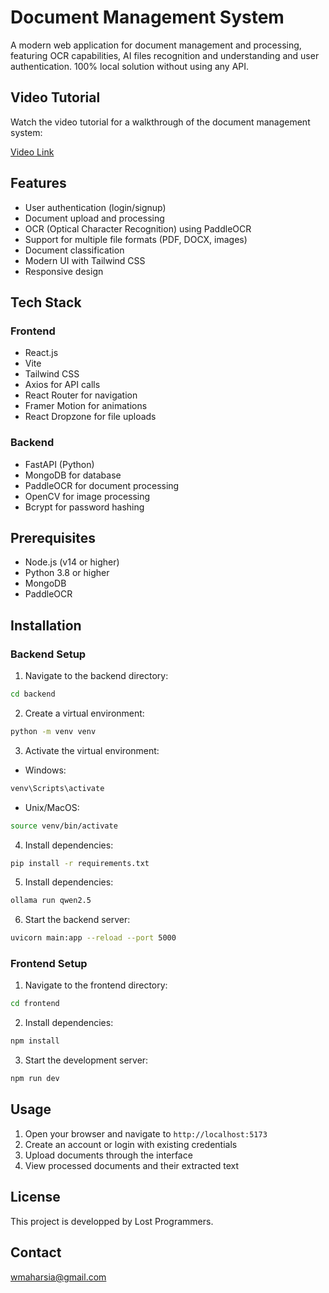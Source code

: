 # Document Management System

A modern web application for document management and processing, featuring OCR capabilities, AI files recognition and understanding and user authentication.
100% local solution without using any API.
## Video Tutorial

Watch the video tutorial for a walkthrough of the document management system:

[Video Link](https://drive.google.com/file/d/1i5CGDpYGJoOnQkzthLql0PyqfiKZUsby/view?usp=drive_link)
## Features

- User authentication (login/signup)
- Document upload and processing
- OCR (Optical Character Recognition) using PaddleOCR
- Support for multiple file formats (PDF, DOCX, images)
- Document classification
- Modern UI with Tailwind CSS
- Responsive design

## Tech Stack

### Frontend
- React.js
- Vite
- Tailwind CSS
- Axios for API calls
- React Router for navigation
- Framer Motion for animations
- React Dropzone for file uploads

### Backend
- FastAPI (Python)
- MongoDB for database
- PaddleOCR for document processing
- OpenCV for image processing
- Bcrypt for password hashing

## Prerequisites

- Node.js (v14 or higher)
- Python 3.8 or higher
- MongoDB
- PaddleOCR

## Installation

### Backend Setup

1. Navigate to the backend directory:
```bash
cd backend
```

2. Create a virtual environment:
```bash
python -m venv venv
```

3. Activate the virtual environment:
- Windows:
```bash
venv\Scripts\activate
```
- Unix/MacOS:
```bash
source venv/bin/activate
```

4. Install dependencies:
```bash
pip install -r requirements.txt
```

5. Install dependencies:
```bash
ollama run qwen2.5
```

6. Start the backend server:
```bash
uvicorn main:app --reload --port 5000
```

### Frontend Setup

1. Navigate to the frontend directory:
```bash
cd frontend
```

2. Install dependencies:
```bash
npm install
```

3. Start the development server:
```bash
npm run dev
```

## Usage

1. Open your browser and navigate to `http://localhost:5173`
2. Create an account or login with existing credentials
3. Upload documents through the interface
4. View processed documents and their extracted text



## License

This project is developped by Lost Programmers.
## Contact
wmaharsia@gmail.com
